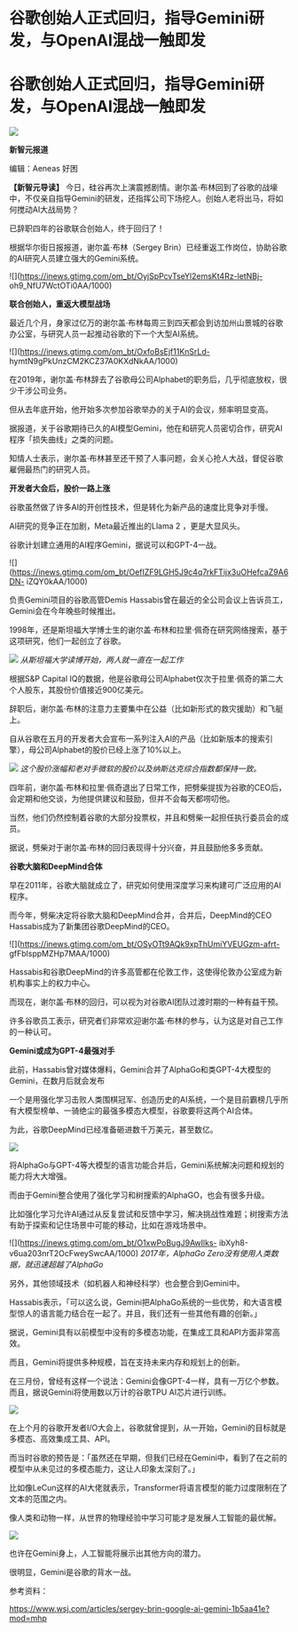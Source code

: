 # 谷歌创始人正式回归，指导Gemini研发，与OpenAI混战一触即发

# 谷歌创始人正式回归，指导Gemini研发，与OpenAI混战一触即发

![](https://inews.gtimg.com/om_bt/OJWJ80RWCwD92yqhuH8C272tDKoO5NazVpLueWrjlDyggAA/1000)

**新智元报道**

编辑：Aeneas 好困

**【新智元导读】**
今日，硅谷再次上演震撼剧情。谢尔盖·布林回到了谷歌的战壕中，不仅亲自指导Gemini的研发，还指挥公司下场挖人。创始人老将出马，将如何搅动AI大战局势？

已辞职四年的谷歌联合创始人，终于回归了！

根据华尔街日报报道，谢尔盖·布林（Sergey Brin）已经重返工作岗位，协助谷歌的AI研究人员建立强大的Gemini系统。

![](https://inews.gtimg.com/om_bt/OyjSpPcvTseYl2emsKt4Rz-letNBj-
oh9_NfU7WctOTi0AA/1000)

**联合创始人，重返大模型战场**

最近几个月，身家过亿万的谢尔盖·布林每周三到四天都会到访加州山景城的谷歌办公室，与研究人员一起推动谷歌的下一个大型AI系统。

![](https://inews.gtimg.com/om_bt/OxfoBsEjf11KnSrLd-
hymtN9gPkUnzCM2KCZ37A0KXdNkAA/1000)

在2019年，谢尔盖·布林辞去了谷歌母公司Alphabet的职务后，几乎彻底放权，很少干涉公司业务。

但从去年底开始，他开始多次参加谷歌举办的关于AI的会议，频率明显变高。

据报道，关于谷歌期待已久的AI模型Gemini，他在和研究人员密切合作，研究AI程序「损失曲线」之类的问题。

知情人士表示，谢尔盖·布林甚至还干预了人事问题，会关心抢人大战，督促谷歌雇佣最热门的研究人员。

**开发者大会后，股价一路上涨**

谷歌虽然做了许多AI的开创性技术，但是转化为新产品的速度比竞争对手慢。

AI研究的竞争正在加剧，Meta最近推出的Llama 2 ，更是大显风头。

谷歌计划建立通用的AI程序Gemini，据说可以和GPT-4一战。

![](https://inews.gtimg.com/om_bt/OefIZF9LGH5J9c4q7rkFTijx3uOHefcaZ9A6DN-
iZQY0kAA/1000)

负责Gemini项目的谷歌高管Demis Hassabis曾在最近的全公司会议上告诉员工，Gemini会在今年晚些时候推出。

1998年，还是斯坦福大学博士生的谢尔盖·布林和拉里·佩奇在研究网络搜索，基于这项研究，他们一起创立了谷歌。

![](https://inews.gtimg.com/om_bt/OhTqBagdaobbTcQDk8ODfR5Zq9TIJhY61qxOklLLm-5RsAA/1000)
_从斯坦福大学读博开始，两人就一直在一起工作_

根据S&P Capital IQ的数据，他是谷歌母公司Alphabet仅次于拉里·佩奇的第二大个人股东，其股份价值接近900亿美元。

辞职后，谢尔盖·布林的注意力主要集中在公益（比如新形式的救灾援助）和飞艇上。

自从谷歌在五月的开发者大会宣布一系列注入AI的产品（比如新版本的搜索引擎），母公司Alphabet的股价已经上涨了10%以上。

![](https://inews.gtimg.com/om_bt/Ok60Ee6rCl__QEoAoUX_fhsGDwNB2lA8q_Wv3e0dg5UlgAA/1000)
_这个股价涨幅和老对手微软的股价以及纳斯达克综合指数都保持一致。_

四年前，谢尔盖·布林和拉里·佩奇退出了日常工作，把劈柴提拔为谷歌的CEO后，会定期和他交谈，为他提供建议和鼓励，但并不会每天都唠叨他。

当然，他们仍然控制着谷歌的大部分投票权，并且和劈柴一起担任执行委员会的成员。

据说，劈柴对于谢尔盖·布林的回归表现得十分兴奋，并且鼓励他多多贡献。

**谷歌大脑和DeepMind合体**

早在2011年，谷歌大脑就成立了，研究如何使用深度学习来构建可广泛应用的AI程序。

而今年，劈柴决定将谷歌大脑和DeepMind合并，合并后，DeepMind的CEO Hassabis成为了新集团谷歌DeepMind的CEO。

![](https://inews.gtimg.com/om_bt/OSyOTt9AQk9xpThUmiYVEUGzm-afrt-
gfFblsppMZHp7MAA/1000)

Hassabis和谷歌DeepMind的许多高管都在伦敦工作，这使得伦敦办公室成为新机构事实上的权力中心。

而现在，谢尔盖·布林的回归，可以视为对谷歌AI团队过渡时期的一种有益干预。

许多谷歌员工表示，研究者们非常欢迎谢尔盖·布林的参与，认为这是对自己工作的一种认可。

**Gemini或成为GPT-4最强对手**

此前，Hassabis曾对媒体爆料，Gemini合并了AlphaGo和类GPT-4大模型的Gemini，在数月后就会发布

一个是用强化学习击败人类围棋冠军、创造历史的AI系统，一个是目前霸榜几乎所有大模型榜单、一骑绝尘的最强多模态大模型，谷歌要将这两个AI合体。

为此，谷歌DeepMind已经准备砸进数千万美元，甚至数亿。

![](https://inews.gtimg.com/om_bt/Oq5gUt0ltllZXJGPJVsdXrYWtvTyH5V8hsun8vfzE4ix0AA/1000)

将AlphaGo与GPT-4等大模型的语言功能合并后，Gemini系统解决问题和规划的能力将大大增强。

而由于Gemini整合使用了强化学习和树搜索的AlphaGO，也会有很多升级。

比如强化学习允许AI通过从反复尝试和反馈中学习，解决挑战性难题；树搜索方法有助于探索和记住场景中可能的移动，比如在游戏场景中。

![](https://inews.gtimg.com/om_bt/O1xwPoBugJ9AwIlks-
ibXyh8-v6ua203nrT2OcFweySwcAA/1000) _2017年，AlphaGo Zero没有使用人类数据，就迅速超越了AlphaGo_

另外，其他领域技术（如机器人和神经科学）也会整合到Gemini中。

Hassabis表示，「可以这么说，Gemini把AlphaGo系统的一些优势，和大语言模型惊人的语言能力结合在一起了。并且，我们还有一些其他有趣的创新。」

据说，Gemini具有以前模型中没有的多模态功能，在集成工具和API方面非常高效。

而且，Gemini将提供多种规模，旨在支持未来内存和规划上的创新。

在三月份，曾经有这样一个说法：Gemini会像GPT-4一样，具有一万亿个参数。而且，据说Gemini将使用数以万计的谷歌TPU AI芯片进行训练。

![](https://inews.gtimg.com/om_bt/OeOaAn3QF5t16LEs3Ny3G0A-LF_du2xAONOHZ4gPsR0cYAA/1000)

在上个月的谷歌开发者I/O大会上，谷歌就曾提到，从一开始，Gemini的目标就是多模态、高效集成工具、API。

而当时谷歌的预告是：「虽然还在早期，但我们已经在Gemini中，看到了在之前的模型中从未见过的多模态能力，这让人印象太深刻了。」

比如像LeCun这样的AI大佬就表示，Transformer将语言模型的能力过度限制在了文本的范围之内。

像人类和动物一样，从世界的物理经验中学习可能才是发展人工智能的最优解。

![](https://inews.gtimg.com/om_bt/OZ9guctNQ4BG-G7XvPI7X11r2laeKibWAM65K0iv1Y0MMAA/1000)

也许在Gemini身上，人工智能将展示出其他方向的潜力。

很明显，Gemini是谷歌的背水一战。

参考资料：

https://www.wsj.com/articles/sergey-brin-google-ai-gemini-1b5aa41e?mod=mhp

